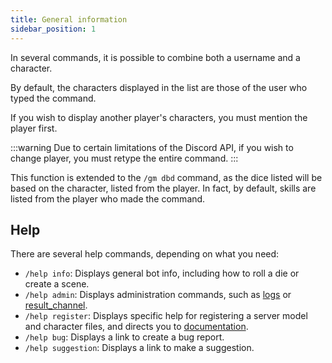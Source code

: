 ```yaml
---
title: General information
sidebar_position: 1
---
```


In several commands, it is possible to combine both a username and a character. 

By default, the characters displayed in the list are those of the user who typed the command. 

If you wish to display another player's characters, you must mention the player first. 

:::warning
Due to certain limitations of the Discord API, if you wish to change player, you must retype the entire command.
:::

This function is extended to the `/gm dbd` command, as the dice listed will be based on the character, listed from the player. In fact, by default, skills are listed from the player who made the command.

## Help

There are several help commands, depending on what you need:
- `/help info`: Displays general bot info, including how to roll a die or create a scene.
- `/help admin`: Displays administration commands, such as [logs](../admin/config/index.md#administration-logs) or [result_channel](../admin/config/index.md#save-results-result_channel).
- `/help register`: Displays specific help for registering a server model and character files, and directs you to [documentation](../admin/model/index.md).
- `/help bug`: Displays a link to create a bug report.
- `/help suggestion`: Displays a link to make a suggestion.